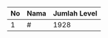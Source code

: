 | No | Nama            | Jumlah Level |
|----|-----------------|--------------|
| 1  | #    |    1928        |
